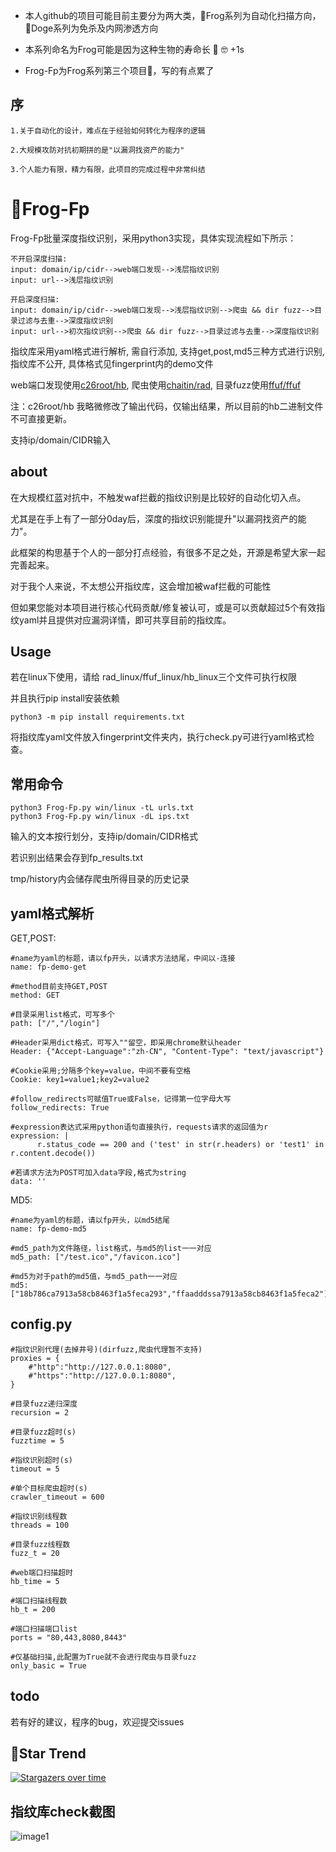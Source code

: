 - 本人github的项目可能目前主要分为两大类，🐸Frog系列为自动化扫描方向，🐶Doge系列为免杀及内网渗透方向

- 本系列命名为Frog可能是因为这种生物的寿命长 🐸 🤓 +1s 

- Frog-Fp为Frog系列第三个项目🐸，写的有点累了

## 序
```
1.关于自动化的设计，难点在于经验如何转化为程序的逻辑

2.大规模攻防对抗初期拼的是"以漏洞找资产的能力"

3.个人能力有限，精力有限，此项目的完成过程中非常纠结
```
# 🐸Frog-Fp

Frog-Fp批量深度指纹识别，采用python3实现，具体实现流程如下所示：

```
不开启深度扫描:
input: domain/ip/cidr-->web端口发现-->浅层指纹识别
input: url-->浅层指纹识别

开启深度扫描:
input: domain/ip/cidr-->web端口发现-->浅层指纹识别-->爬虫 && dir fuzz-->目录过滤与去重-->深度指纹识别
input: url-->初次指纹识别-->爬虫 && dir fuzz-->目录过滤与去重-->深度指纹识别
```
指纹库采用yaml格式进行解析, 需自行添加, 支持get,post,md5三种方式进行识别, 指纹库不公开, 具体格式见fingerprint内的demo文件

web端口发现使用[c26root/hb](https://github.com/c26root/hb), 爬虫使用[chaitin/rad](https://github.com/chaitin/rad), 目录fuzz使用[ffuf/ffuf](https://github.com/ffuf/ffuf)

注：c26root/hb 我略微修改了输出代码，仅输出结果，所以目前的hb二进制文件不可直接更新。

支持ip/domain/CIDR输入

## about

在大规模红蓝对抗中，不触发waf拦截的指纹识别是比较好的自动化切入点。

尤其是在手上有了一部分0day后，深度的指纹识别能提升"以漏洞找资产的能力"。

此框架的构思基于个人的一部分打点经验，有很多不足之处，开源是希望大家一起完善起来。

对于我个人来说，不太想公开指纹库，这会增加被waf拦截的可能性

但如果您能对本项目进行核心代码贡献/修复被认可，或是可以贡献超过5个有效指纹yaml并且提供对应漏洞详情，即可共享目前的指纹库。

## Usage
若在linux下使用，请给 rad_linux/ffuf_linux/hb_linux三个文件可执行权限

并且执行pip install安装依赖
```
python3 -m pip install requirements.txt
```
将指纹库yaml文件放入fingerprint文件夹内，执行check.py可进行yaml格式检查。

## 常用命令
```
python3 Frog-Fp.py win/linux -tL urls.txt
python3 Frog-Fp.py win/linux -dL ips.txt
```
输入的文本按行划分，支持ip/domain/CIDR格式

若识别出结果会存到fp_results.txt

tmp/history内会储存爬虫所得目录的历史记录

## yaml格式解析

GET,POST:
```
#name为yaml的标题，请以fp开头，以请求方法结尾，中间以-连接
name: fp-demo-get

#method目前支持GET,POST
method: GET

#目录采用list格式，可写多个
path: ["/","/login"]

#Header采用dict格式，可写入""留空，即采用chrome默认header
Header: {"Accept-Language":"zh-CN", "Content-Type": "text/javascript"}

#Cookie采用;分隔多个key=value，中间不要有空格
Cookie: key1=value1;key2=value2

#follow_redirects可赋值True或False，记得第一位字母大写
follow_redirects: True

#expression表达式采用python语句直接执行，requests请求的返回值为r
expression: |
      r.status_code == 200 and ('test' in str(r.headers) or 'test1' in r.content.decode())

#若请求方法为POST可加入data字段,格式为string
data: ''

```

MD5:
```
#name为yaml的标题，请以fp开头，以md5结尾
name: fp-demo-md5

#md5_path为文件路径，list格式，与md5的list一一对应
md5_path: ["/test.ico","/favicon.ico"]

#md5为对于path的md5值，与md5_path一一对应
md5: ["18b786ca7913a58cb8463f1a5feca293","ffaadddssa7913a58cb8463f1a5feca2"]

```

## config.py

```
#指纹识别代理(去掉井号)(dirfuzz,爬虫代理暂不支持)
proxies = {
	#"http":"http://127.0.0.1:8080",
	#"https":"http://127.0.0.1:8080",
}

#目录fuzz递归深度
recursion = 2

#目录fuzz超时(s)
fuzztime = 5

#指纹识别超时(s)
timeout = 5

#单个目标爬虫超时(s)
crawler_timeout = 600

#指纹识别线程数
threads = 100

#目录fuzz线程数
fuzz_t = 20

#web端口扫描超时
hb_time = 5

#端口扫描线程数
hb_t = 200

#端口扫描端口list
ports = "80,443,8080,8443"

#仅基础扫描,此配置为True就不会进行爬虫与目录fuzz
only_basic = True

```

## todo
若有好的建议，程序的bug，欢迎提交issues

## 🚀Star Trend
[![Stargazers over time](https://starchart.cc/timwhitez/Frog-Fp.svg)](https://starchart.cc/timwhitez/Frog-Fp)

## 指纹库check截图

![image1](https://raw.githubusercontent.com/timwhitez/Frog-Fp/main/check.png)
